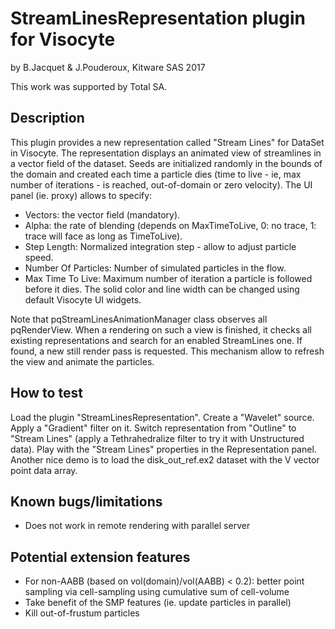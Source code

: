 StreamLinesRepresentation plugin for Visocyte
=============================================

by B.Jacquet & J.Pouderoux, Kitware SAS 2017

This work was supported by Total SA.

Description
-----------

This plugin provides a new representation called "Stream Lines" for DataSet
in Visocyte. The representation displays an animated view of streamlines in
a vector field of the dataset. Seeds are initialized randomly in the bounds
of the domain and created each time a particle dies (time to live - ie, max
number of iterations - is reached, out-of-domain or zero velocity).
The UI panel (ie. proxy) allows to specify:
* Vectors: the vector field (mandatory).
* Alpha: the rate of blending (depends on MaxTimeToLive, 0: no trace, 1: trace
  will face as long as TimeToLive).
* Step Length: Normalized integration step - allow to adjust particle speed.
* Number Of Particles: Number of simulated particles in the flow.
* Max Time To Live: Maximum number of iteration a particle is followed before
  it dies.
The solid color and line width can be changed using default Visocyte UI widgets.

Note that pqStreamLinesAnimationManager class observes all pqRenderView. When a
rendering on such a view is finished, it checks all existing representations
and search for an enabled StreamLines one. If found, a new still render pass is
requested. This mechanism allow to refresh the view and animate the particles.

How to test
-----------

Load the plugin "StreamLinesRepresentation".
Create a "Wavelet" source. Apply a "Gradient" filter on it.
Switch representation from "Outline" to "Stream Lines" (apply a Tethrahedralize
filter to try it with Unstructured data).
Play with the "Stream Lines" properties in the Representation panel.
Another nice demo is to load the disk_out_ref.ex2 dataset with the V vector
point data array.

Known bugs/limitations
----------------------

* Does not work in remote rendering with parallel server

Potential extension features
----------------------------

* For non-AABB (based on vol(domain)/vol(AABB) < 0.2): better point sampling via
  cell-sampling using cumulative sum of cell-volume
* Take benefit of the SMP features (ie. update particles in parallel)
* Kill out-of-frustum particles
